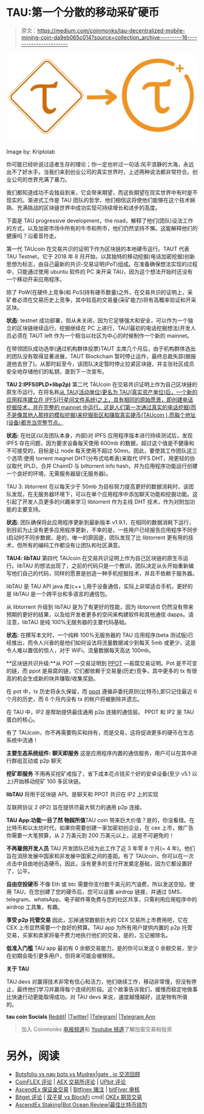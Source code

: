 # TAU:第一个分散的移动采矿硬币

> 原文：<https://medium.com/coinmonks/tau-decentralized-mobile-mining-coin-da9eb065c014?source=collection_archive---------16----------------------->

![](img/4daf1d9d518834dc40738075cf46d8e2.png)

Image by: Kriptolab

你可能已经听说过适者生存的理论；你一定也听过一句话:风平浪静的大海，永远出不了好水手。当我们来到创业公司的真实世界时，上述两种说法都非常符合。创业公司的世界充满了暴力。

我们都知道成功不会独自到来，它会带来期望，而这些期望在现实世界中有时是不现实的。渐进式工作是 TAU 团队的哲学，他们相信这将使他们能够在这个技术娴熟、充满挑战的区块链世界中成功实现可持续增长和进步的高度。

下面是 TAU progressive development，the road，解释了他们(团队)设法工作的方式，以及加密市场中所有的牛市和熊市，他们仍然坚持不懈。这能解释他们的健康吗？沿着音符走。

第一代 TAUcoin 在交易共识的证明下作为区块链的本地硬币运行。TAUT 代表 TAU Testnet，它于 2018 年 8 月开始，以其独特的移动挖掘(电话加密挖掘)创新思想为标志，由自己最新的共识-交易证明(PoT)组成。在准备确保想法实现的过程中，只能通过使用 ubuntu 软件的 PC 来开采 TAU，因为这个想法开始时还没有一个移动开采应用程序。

除了 PoW(在硬件上竞争)和 PoS(持有硬币数量)之外，在交易共识的证明上，采矿者必须在交易历史上竞争，其中较高的交易量(采矿能力)将有高概率验证和开采区块。

**状态:**
testnet 成功部署，但从未关闭，因为它足够强大和安全，可以作为一个独立的区块链继续运行，挖掘继续在 PC 上进行，TAU(最初的电话挖掘想法)开发人员必须在 TAUT left 作为一个相当以社区为中心的时候制作一个新的 mainnet。

在带领团队成功选举(通过机构群体投票)TAUT 主席几个月后，由于机构群体选出的团队没有取得显著进展，TAUT Blockchain 暂时停止运作，最终总裁失踪(据报道他去世了)。从那时起至今，该团队决定暂时停止拉紧区块链，并主张社区成员安全地存储他们的私钥，直到下一次宣布。

**TAU 2:IPFS(IPLD+libp2p)**
第二代 TAUcoin 在交易共识证明上作为自己区块链的原生币运行。在将名称[从 TAU(活动单位)更名为 TAU(真实资产单位)后，一个新的应用程序建立在 IPFS(行星间文件系统)之上，具有相同的原始愿景，即创建电话挖掘技术，并在完整的 mainnet 中运行。这是人们第一次通过真实的电话挖掘(而不是像其他人那样的模拟挖掘)来挖掘街区和赚取真实硬币(TAUcoin ),而每个地址(设备)都充当完整节点。](https://www.reddit.com/r/Tau_coin/comments/afcf4s/tau_weekly_jan_12th/)

**状态:**
在社区(以及团队本身，内部)对 IPFS 应用程序版本进行持续测试后，发现 IPFS 存在问题，因为要求设备每天使用 600mb 的数据，超过这个值是不健康和不可接受的，目标是让 node 每天使用不超过 50mn。因此，要使其工作团队这三个选项:使用 torrent magnet DHT(分布式哈希表)来取代 IPFS DHT，用更轻的协议取代 IPLD，合并 ChainID 与 bittorrent info hash，并为应用程序功能运行创建一个良好的环境，无需服务器层(无服务器)。

TAU 3: libtorrent 在以每天少于 50mb 为目标努力提高更好的数据消耗时，该团队发现，在无服务器环境下，可以在单个应用程序中添加聊天功能和挖掘功能。这引起了开发人员更多的兴趣来学习 libtorrent 作为主线 DHT 技术，作为对附加功能的主要支持。

**状态:**
团队确保将此应用程序更新到最新版本 v1.9.1，在相同的数据消耗下运行，到目前为止没有更多应用程序更新，不幸的是，一些用户已经报告应用程序不同步(启动时不同步数据，是的，唯一的原因是，团队发现了比 libtorrent 更有用的技术，但所有的编码工作都没有让团队和社区满意。

**TAU4: libTAU**
第四代 TAUcoin 在交易共识证明上作为自己区块链的原生币运行。libTAU 的想法出现了，之前的代码只是一个教训，团队决定从头开始重新编写他们自己的代码，同样的愿景是创造一种手机挖掘技术，并且不依赖于服务器。

libTAU 是 TAU API java 库(c++ ),用于设备通信，实际上非常适合手机，更好的是 libTAU 是一个跨平台和多语言的通信包。

从 libtorrent 升级到 libTAU 是为了有更好的性能，因为 libtorrent 仍然没有带来预期的更好的结果，以及给开发者更多的空间来构建软件和其他通信 dapps。请注意，libTAU 是纯 100%无服务器的主要代码基础。

**状态:**
在撰写本文时，一个纯粹 100%无服务器的 TAU 应用程序(beta 测试版)已经推出，而令人兴奋的是他们如何设法将流量数据减少到每天 5mb 或更少，这是令人难以置信的惊人，对于 WiFi，流量数据每天高达 100mb。

**区块链共识升级:**从 POT —交易证明到 [PPOT](https://github.com/wuzhengy/TAU/blob/master/Company/Homepage.md) —易腐交易证明。Pot 是不可变的链，而 ppot 是易腐的链，它们都依赖于交易量(历史)竞争，其中更多的 tx 有很高的机会生成新的块并赚取/收集奖励。

在 pot 中，tx 历史将永久保留，而 [ppot](https://www.taucoin.io/video) 遵循非委托原则(比特币),即只记住最近 6 个月的历史，而 6 个月内没有 tx 的帐户将被删除并遗忘。

在 TAU 中，IP2 是帮助提供最佳通用 p2p 连接的通信层。
PPOT 和 IP2 是 TAU 蛋白的核心。

有了 TAUcoin，你不再需要购买和持有，而是交易，这将促进更多的硬币在生态系统中流通！

**主要生态系统组件:**
**聊天即服务**
这是应用程序内置的通信服务，用户可以在其中进行群组互动或 p2p 聊天

**挖矿即服务**
不用再买挖矿戒指了，省下成本花点钱买个好的安卓设备(至少 v5.1 以上)开始移动挖矿 100 多区块链。

**libTAU** 将用于区块链 API。是聊天和 PPOT 共识在 IP2 上的实现

互联网协议 2 (IP2) 旨在提供尽最大努力的通用 p2p 连接。

**TAU App:功能一目了然
物超所值**TAU coin 带来巨大价值？是的，你没看错。在比特币和以太坊时代，如果你需要创建一家加密初创企业，在 cex 上市，做广告你需要一大笔预算，从 2 万美元到 200 万美元以上，这是不可避免的！

**不再雇佣开发人员**
TAU 开发团队已经为此工作了近 3 年零 8 个月(~ 4 年)。他们旨在消除发展中国家和非发展中国家之间的差距。有了 TAUcoin，你可以在一次点击中自由地创造硬币。因此，没有更多的支付开发奠定基础，因为它都设置好了，公平。

**自由空投硬币**
不像 Eth 或 btc 需要你支付数千美元的汽油费，所以发送空投。使用 TAU，在您创建了您的硬币后，您可以设置 airdrop 链接，并通过 SMS、telegram、whatsApp、电子邮件等免费与您的社区共享，只需利用应用程序中的 airdrop 工具集，有趣。

**享受 p2p 托管交易**
因此，忘掉通常数额巨大的 CEX 交易所上市费用吧，它在 CEX 上市显然需要一个良好的预算。TAU app 为所有用户提供内置的 p2p 托管交易，买家和卖家将毫不费力地执行他们的交易，是的，忘记被除名。

**低准入门槛**
TAU app 最初有 0 余额交易能力，是的你可以发送 0 余额交易，至少在初期会吸引更多用户，但将来可能会被移除。

**关于 TAU**

TAU devs 对赢得技术非常有信心和活力，他们继续工作，移动非常慢，但没有停止，最终他们学习并赢得每个连续的阶段。这个故事告诉我们，缓慢而稳定地做事比快速行动更能取得成功。对 TAU devs 来说，速度越慢越好，这是物有所值的。

**tau coin Socials**
[Reddit](https://www.reddit.com/r/Tau_coin)| |[Twitter](https://twitter.com/tau_io)| |[Telegram](https://t.me/taucoin)| |[Telegram Ann](https://t.me/taucoinann)

> 加入 Coinmonks [电报频道](https://t.me/coincodecap)和 [Youtube 频道](https://www.youtube.com/c/coinmonks/videos)了解加密交易和投资

# 另外，阅读

*   [Botsfolio vs nap bots vs Mudrex](/coinmonks/botsfolio-vs-napbots-vs-mudrex-c81344970c02)|[gate . io 交流回顾](/coinmonks/gate-io-exchange-review-61bf87b7078f)
*   [CoinFLEX 评论](https://coincodecap.com/coinflex-review) | [AEX 交易所评论](https://coincodecap.com/aex-exchange-review) | [UPbit 评论](https://coincodecap.com/upbit-review)
*   [AscendEx 保证金交易](https://coincodecap.com/ascendex-margin-trading) | [Bitfinex 赌注](https://coincodecap.com/bitfinex-staking) | [bitFlyer 审核](https://coincodecap.com/bitflyer-review)
*   [Bitget 评论](https://coincodecap.com/bitget-review) | [双子星 vs BlockFi](https://coincodecap.com/gemini-vs-blockfi) cmd| [OKEx 期货交易](https://coincodecap.com/okex-futures-trading)
*   [AscendEx Staking](https://coincodecap.com/ascendex-staking)|[Bot Ocean Review](https://coincodecap.com/bot-ocean-review)|[最佳比特币钱包](https://coincodecap.com/bitcoin-wallets-india)